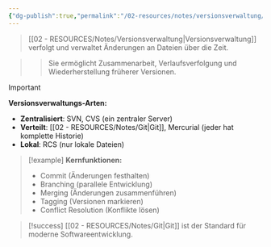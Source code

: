 ```yaml
---
{"dg-publish":true,"permalink":"/02-resources/notes/versionsverwaltung/","tags":["softwareentwicklung/verwaltung","projektmanagement/code"],"noteIcon":"","updated":"2025-10-29T12:59:11.137+01:00"}
---
```



>[[02 - RESOURCES/Notes/Versionsverwaltung\|Versionsverwaltung]] verfolgt und verwaltet Änderungen an Dateien über die Zeit.

>>Sie ermöglicht Zusammenarbeit, Verlaufsverfolgung und Wiederherstellung früherer Versionen.

>[!important] 
>**Versionsverwaltungs-Arten:**
>- **Zentralisiert**: SVN, CVS (ein zentraler Server)
>- **Verteilt**: [[02 - RESOURCES/Notes/Git\|Git]], Mercurial (jeder hat komplette Historie)
>- **Lokal**: RCS (nur lokale Dateien)

>[!example] 
>**Kernfunktionen:**
>- Commit (Änderungen festhalten)
>- Branching (parallele Entwicklung)
>- Merging (Änderungen zusammenführen)
>- Tagging (Versionen markieren)
>- Conflict Resolution (Konflikte lösen)

>[!success] 
>[[02 - RESOURCES/Notes/Git\|Git]] ist der Standard für moderne Softwareentwicklung.